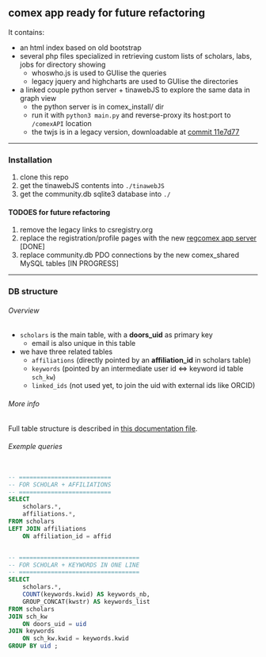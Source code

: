 ## comex app ready for future refactoring

It contains:  
  - an html index based on old bootstrap
  - several php files specialized in retrieving custom lists of scholars, labs, jobs for directory showing
    - whoswho.js is used to GUIise the queries
    - legacy jquery and highcharts are used to GUIise the directories
  - a linked couple python server + tinawebJS to explore the same data in graph view
    - the python server is in comex_install/ dir
    - run it with `python3 main.py` and reverse-proxy its host:port to `/comexAPI` location
    - the twjs is in a legacy version, downloadable at [commit 11e7d77](https://github.com/moma/tinawebJS/tree/11e7d77b71ae096b7fad2cfbd716c3c724966ad2)
------
### Installation
  1. clone this repo
  2. get the tinawebJS contents into `./tinawebJS`
  3. get the community.db sqlite3 database into `./`

#### TODOES for future refactoring
  1. remove the legacy links to csregistry.org
  2. replace the registration/profile pages with the new [regcomex app server](https://github.com/moma/regcomex) [DONE]
  3. replace community.db PDO connections by the new comex_shared MySQL tables [IN PROGRESS]


------
### DB structure

###### Overview
  - `scholars` is the main table, with a **doors_uid** as primary key
     - email is also unique in this table
  - we have three related tables
    - `affiliations` (directly pointed by an **affiliation_id** in scholars table)
    - `keywords` (pointed by an intermediate user id <=> keyword id table `sch_kw`)
    - `linked_ids` (not used yet, to join the uid with external ids like ORCID)

###### More info
Full table structure is described in [this documentation file](https://github.com/moma/regcomex/blob/c5badbc/doc/table_specifications.md).

###### Exemple queries
```SQL

-- ==========================
-- FOR SCHOLAR + AFFILIATIONS
-- ==========================
SELECT
    scholars.*,
    affiliations.*,
FROM scholars
LEFT JOIN affiliations
    ON affiliation_id = affid


-- ==================================
-- FOR SCHOLAR + KEYWORDS IN ONE LINE
-- ==================================
SELECT
    scholars.*,
    COUNT(keywords.kwid) AS keywords_nb,
    GROUP_CONCAT(kwstr) AS keywords_list
FROM scholars
JOIN sch_kw
    ON doors_uid = uid
JOIN keywords
    ON sch_kw.kwid = keywords.kwid
GROUP BY uid ;
```
